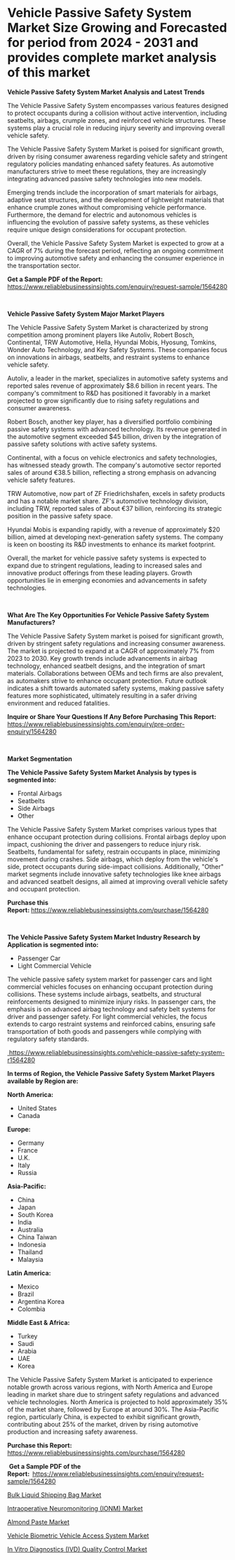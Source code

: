 <p><h1>Vehicle Passive Safety System Market Size Growing and Forecasted for period from 2024 - 2031 and provides complete market analysis of this market</h1></p><p><strong>Vehicle Passive Safety System Market Analysis and Latest Trends</strong></p>
<p><p>The Vehicle Passive Safety System encompasses various features designed to protect occupants during a collision without active intervention, including seatbelts, airbags, crumple zones, and reinforced vehicle structures. These systems play a crucial role in reducing injury severity and improving overall vehicle safety. </p><p>The Vehicle Passive Safety System Market is poised for significant growth, driven by rising consumer awareness regarding vehicle safety and stringent regulatory policies mandating enhanced safety features. As automotive manufacturers strive to meet these regulations, they are increasingly integrating advanced passive safety technologies into new models. </p><p>Emerging trends include the incorporation of smart materials for airbags, adaptive seat structures, and the development of lightweight materials that enhance crumple zones without compromising vehicle performance. Furthermore, the demand for electric and autonomous vehicles is influencing the evolution of passive safety systems, as these vehicles require unique design considerations for occupant protection. </p><p>Overall, the Vehicle Passive Safety System Market is expected to grow at a CAGR of 7% during the forecast period, reflecting an ongoing commitment to improving automotive safety and enhancing the consumer experience in the transportation sector.</p></p>
<p><strong>Get a Sample PDF of the Report:&nbsp;</strong> <a href="https://www.reliablebusinessinsights.com/enquiry/request-sample/1564280?utm_campaign=63&utm_medium=2&utm_source=Github&utm_content=ia&utm_term=03112024&utm_id=vehicle-passive-safety-system">https://www.reliablebusinessinsights.com/enquiry/request-sample/1564280</a></p>
<p>&nbsp;</p>
<p><strong>Vehicle Passive Safety System Major Market Players</strong></p>
<p><p>The Vehicle Passive Safety System Market is characterized by strong competition among prominent players like Autoliv, Robert Bosch, Continental, TRW Automotive, Hella, Hyundai Mobis, Hyosung, Tomkins, Wonder Auto Technology, and Key Safety Systems. These companies focus on innovations in airbags, seatbelts, and restraint systems to enhance vehicle safety.</p><p>Autoliv, a leader in the market, specializes in automotive safety systems and reported sales revenue of approximately $8.6 billion in recent years. The company's commitment to R&D has positioned it favorably in a market projected to grow significantly due to rising safety regulations and consumer awareness.</p><p>Robert Bosch, another key player, has a diversified portfolio combining passive safety systems with advanced technology. Its revenue generated in the automotive segment exceeded $45 billion, driven by the integration of passive safety solutions with active safety systems.</p><p>Continental, with a focus on vehicle electronics and safety technologies, has witnessed steady growth. The company's automotive sector reported sales of around €38.5 billion, reflecting a strong emphasis on advancing vehicle safety features.</p><p>TRW Automotive, now part of ZF Friedrichshafen, excels in safety products and has a notable market share. ZF's automotive technology division, including TRW, reported sales of about €37 billion, reinforcing its strategic position in the passive safety space.</p><p>Hyundai Mobis is expanding rapidly, with a revenue of approximately $20 billion, aimed at developing next-generation safety systems. The company is keen on boosting its R&D investments to enhance its market footprint.</p><p>Overall, the market for vehicle passive safety systems is expected to expand due to stringent regulations, leading to increased sales and innovative product offerings from these leading players. Growth opportunities lie in emerging economies and advancements in safety technologies.</p></p>
<p>&nbsp;</p>
<p><strong>What Are The Key Opportunities For Vehicle Passive Safety System Manufacturers?</strong></p>
<p><p>The Vehicle Passive Safety System market is poised for significant growth, driven by stringent safety regulations and increasing consumer awareness. The market is projected to expand at a CAGR of approximately 7% from 2023 to 2030. Key growth trends include advancements in airbag technology, enhanced seatbelt designs, and the integration of smart materials. Collaborations between OEMs and tech firms are also prevalent, as automakers strive to enhance occupant protection. Future outlook indicates a shift towards automated safety systems, making passive safety features more sophisticated, ultimately resulting in a safer driving environment and reduced fatalities.</p></p>
<p><strong>Inquire or Share Your Questions If Any Before Purchasing This Report:</strong> <a href="https://www.reliablebusinessinsights.com/enquiry/pre-order-enquiry/1564280?utm_campaign=63&utm_medium=2&utm_source=Github&utm_content=ia&utm_term=03112024&utm_id=vehicle-passive-safety-system">https://www.reliablebusinessinsights.com/enquiry/pre-order-enquiry/1564280</a></p>
<p>&nbsp;</p>
<p><strong>Market Segmentation</strong></p>
<p><strong>The Vehicle Passive Safety System Market Analysis by types is segmented into:</strong></p>
<p><ul><li>Frontal Airbags</li><li>Seatbelts</li><li>Side Airbags</li><li>Other</li></ul></p>
<p><p>The Vehicle Passive Safety System Market comprises various types that enhance occupant protection during collisions. Frontal airbags deploy upon impact, cushioning the driver and passengers to reduce injury risk. Seatbelts, fundamental for safety, restrain occupants in place, minimizing movement during crashes. Side airbags, which deploy from the vehicle's side, protect occupants during side-impact collisions. Additionally, "Other" market segments include innovative safety technologies like knee airbags and advanced seatbelt designs, all aimed at improving overall vehicle safety and occupant protection.</p></p>
<p><strong>Purchase this Report:&nbsp;</strong><a href="https://www.reliablebusinessinsights.com/purchase/1564280?utm_campaign=63&utm_medium=2&utm_source=Github&utm_content=ia&utm_term=03112024&utm_id=vehicle-passive-safety-system">https://www.reliablebusinessinsights.com/purchase/1564280</a></p>
<p>&nbsp;</p>
<p><strong>The Vehicle Passive Safety System Market Industry Research by Application is segmented into:</strong></p>
<p><ul><li>Passenger Car</li><li>Light Commercial Vehicle</li></ul></p>
<p><p>The vehicle passive safety system market for passenger cars and light commercial vehicles focuses on enhancing occupant protection during collisions. These systems include airbags, seatbelts, and structural reinforcements designed to minimize injury risks. In passenger cars, the emphasis is on advanced airbag technology and safety belt systems for driver and passenger safety. For light commercial vehicles, the focus extends to cargo restraint systems and reinforced cabins, ensuring safe transportation of both goods and passengers while complying with regulatory safety standards.</p></p>
<p><a href="https://www.reliablebusinessinsights.com/vehicle-passive-safety-system-r1564280?utm_campaign=63&utm_medium=2&utm_source=Github&utm_content=ia&utm_term=03112024&utm_id=vehicle-passive-safety-system">&nbsp;https://www.reliablebusinessinsights.com/vehicle-passive-safety-system-r1564280</a></p>
<p><strong>In terms of Region, the Vehicle Passive Safety System Market Players available by Region are:</strong></p>
<p>
    <p> <strong> North America: </strong>
        <ul>
            <li>United States</li>
            <li>Canada</li>
        </ul>
        </p> 
    <p> <strong> Europe: </strong>
        <ul>
            <li>Germany</li>
            <li>France</li>
            <li>U.K.</li>
            <li>Italy</li>
            <li>Russia</li>
        </ul>
        </p> 
    <p> <strong> Asia-Pacific: </strong>
        <ul>
            <li>China</li>
            <li>Japan</li>
            <li>South Korea</li>
            <li>India</li>
            <li>Australia</li>
            <li>China Taiwan</li>
            <li>Indonesia</li>
            <li>Thailand</li>
            <li>Malaysia</li>
        </ul>
        </p> 
    <p> <strong> Latin America: </strong>
        <ul>
            <li>Mexico</li>
            <li>Brazil</li>
            <li>Argentina Korea</li>
            <li>Colombia</li>
        </ul>
        </p> 
    <p> <strong> Middle East & Africa: </strong>
        <ul>
            <li>Turkey</li>
            <li>Saudi</li>
            <li>Arabia</li>
            <li>UAE</li>
            <li>Korea</li>
        </ul>
    </p>
    </p>
<p><p>The Vehicle Passive Safety System Market is anticipated to experience notable growth across various regions, with North America and Europe leading in market share due to stringent safety regulations and advanced vehicle technologies. North America is projected to hold approximately 35% of the market share, followed by Europe at around 30%. The Asia-Pacific region, particularly China, is expected to exhibit significant growth, contributing about 25% of the market, driven by rising automotive production and increasing safety awareness.</p></p>
<p><strong>Purchase this Report: </strong><a href="https://www.reliablebusinessinsights.com/purchase/1564280?utm_campaign=63&utm_medium=2&utm_source=Github&utm_content=ia&utm_term=03112024&utm_id=vehicle-passive-safety-system">https://www.reliablebusinessinsights.com/purchase/1564280</a></p>
<p>&nbsp;<strong>Get a Sample PDF of the Report:&nbsp;&nbsp;</strong><a href="https://www.reliablebusinessinsights.com/enquiry/request-sample/1564280?utm_campaign=63&utm_medium=2&utm_source=Github&utm_content=ia&utm_term=03112024&utm_id=vehicle-passive-safety-system">https://www.reliablebusinessinsights.com/enquiry/request-sample/1564280</a></p>
<p><strong></strong></p>
<p><p><a href="https://www.linkedin.com/pulse/bulk-liquid-shipping-bag-market-innovations-trends-comprehensive-nbhxe?utm_campaign=63&utm_medium=2&utm_source=Github&utm_content=ia&utm_term=03112024&utm_id=vehicle-passive-safety-system">Bulk Liquid Shipping Bag Market</a></p><p><a href="https://issuu.com/reportprime-2/docs/intraoperative-neuromonitoring-ionm_aa707c1393bccd?utm_campaign=63&utm_medium=2&utm_source=Github&utm_content=ia&utm_term=03112024&utm_id=vehicle-passive-safety-system">Intraoperative Neuromonitoring (IONM) Market</a></p><p><a href="https://www.linkedin.com/pulse/booming-almond-paste-market-sector-analysis-growth-projections-nh8ae?utm_campaign=63&utm_medium=2&utm_source=Github&utm_content=ia&utm_term=03112024&utm_id=vehicle-passive-safety-system">Almond Paste Market</a></p><p><a href="https://github.com/rovj3gerson/Market-Research-Report-List-1/blob/main/vehicle-biometric-vehicle-access-system-market.md?utm_campaign=63&utm_medium=2&utm_source=Github&utm_content=ia&utm_term=03112024&utm_id=vehicle-passive-safety-system">Vehicle Biometric Vehicle Access System Market</a></p><p><a href="https://issuu.com/reportprime-2/docs/in-vitro-diagnostics-ivd-quality-co_c0085db5bc232c?utm_campaign=63&utm_medium=2&utm_source=Github&utm_content=ia&utm_term=03112024&utm_id=vehicle-passive-safety-system">In Vitro Diagnostics (IVD) Quality Control Market</a></p></p>
